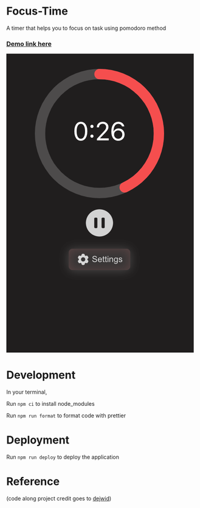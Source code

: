 # Focus-Time

A timer that helps you to focus on task using pomodoro method

### [Demo link here](https://gitterence.github.io/focus-time/)

![Screenshot](/src/media/images/timer_screenshot.png)

# Development

In your terminal,

Run `npm ci` to install node_modules

Run `npm run format` to format code with prettier

# Deployment

Run `npm run deploy` to deploy the application

# Reference

(code along project credit goes to [dejwid](https://github.com/dejwid/react-pomodoro-timer))
